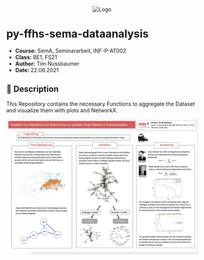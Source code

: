 <p align="center"><img width="200" alt="Logo" src="https://www.ffhs.ch/typo3conf/ext/is_design/Resources/Public/img/logo.png"></p>

# py-ffhs-sema-dataanalysis
* **Course:** SemA, Seminararbeit, INF-P-AT002
* **Class:** BE1, FS21 
* **Author:** Tim Nussbaumer
* **Date:** 22.06.2021


## :page_with_curl: Description
This Repository contains the necessary Functions to aggregate the Dataset and visualize them with plots and NetworkX.

![alt text](https://github.com/nussi1000/py-ffhs-sema-dataanalysis/blob/master/Poster.png?raw=true)
